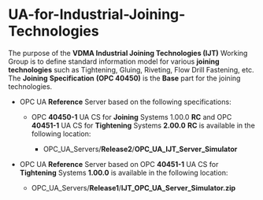 # UA-for-Industrial-Joining-Technologies
The purpose of the **VDMA Industrial Joining Technologies (IJT)** Working Group is to define standard information model for various **joining** **technologies** such as Tightening, Gluing, Riveting, Flow Drill Fastening, etc.
The **Joining** **Specification** **(OPC 40450)** is the **Base** part for the joining technologies.

- OPC UA **Reference** Server based on the following specifications:
  * OPC **40450-1** UA CS for **Joining** Systems 1.00.0 **RC** and OPC **40451-1** UA CS for **Tightening** Systems **2.00.0** **RC** is available in the following location:

    * OPC_UA_Servers/**Release2**/**OPC_UA_IJT_Server_Simulator**

- OPC UA **Reference** Server based on OPC **40451-1** UA CS for **Tightening** Systems **1.00.0** is available in the following location:

   * OPC_UA_Servers/**Release1**/**IJT_OPC_UA_Server_Simulator.zip**



